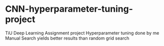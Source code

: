 # CNN-hyperparameter-tuning-project
TiU Deep Learning Assignment project
Hyperparameter tuning done by me
Manual Search yields better results than random grid search

